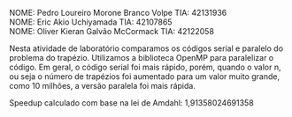 NOME: Pedro Loureiro Morone Branco Volpe TIA: 42131936  
NOME: Eric Akio Uchiyamada TIA: 42107865  
NOME: Oliver Kieran Galvão McCormack TIA: 42122058  
  
Nesta atividade de laboratório comparamos os códigos serial e paralelo do problema do trapézio. Utilizamos a biblioteca OpenMP para paralelizar o código. Em geral, o código serial foi mais rápido, porém, quando o valor n, ou seja o número de trapézios foi aumentado para um valor muito grande, como 10 milhões, a versão paralela foi mais rápida.   
  
Speedup calculado com base na lei de Amdahl: 1,91358024691358  
